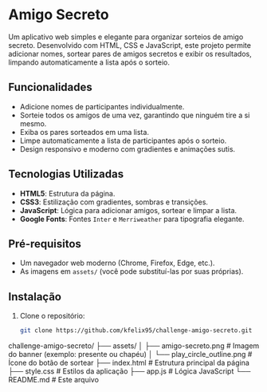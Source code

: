 # Amigo Secreto

Um aplicativo web simples e elegante para organizar sorteios de amigo secreto. Desenvolvido com HTML, CSS e JavaScript, este projeto permite adicionar nomes, sortear pares de amigos secretos e exibir os resultados, limpando automaticamente a lista após o sorteio.

## Funcionalidades
- Adicione nomes de participantes individualmente.
- Sorteie todos os amigos de uma vez, garantindo que ninguém tire a si mesmo.
- Exiba os pares sorteados em uma lista.
- Limpe automaticamente a lista de participantes após o sorteio.
- Design responsivo e moderno com gradientes e animações sutis.

## Tecnologias Utilizadas
- **HTML5**: Estrutura da página.
- **CSS3**: Estilização com gradientes, sombras e transições.
- **JavaScript**: Lógica para adicionar amigos, sortear e limpar a lista.
- **Google Fonts**: Fontes `Inter` e `Merriweather` para tipografia elegante.

## Pré-requisitos
- Um navegador web moderno (Chrome, Firefox, Edge, etc.).
- As imagens em `assets/` (você pode substituí-las por suas próprias).

## Instalação
1. Clone o repositório:
   ```bash
   git clone https://github.com/kfelix95/challenge-amigo-secreto.git


challenge-amigo-secreto/
├── assets/
│   ├── amigo-secreto.png       # Imagem do banner (exemplo: presente ou chapéu)
│   └── play_circle_outline.png # Ícone do botão de sortear
├── index.html                 # Estrutura principal da página
├── style.css                  # Estilos da aplicação
├── app.js                     # Lógica JavaScript
└── README.md                  # Este arquivo
